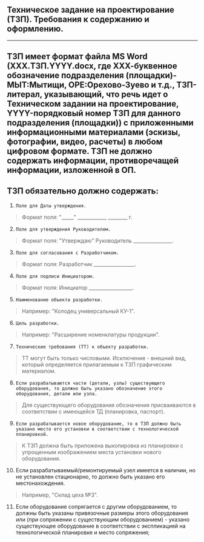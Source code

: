 ## Техническое задание на проектирование (ТЗП). Требования к содержанию и оформлению.
____

## ТЗП имеет формат файла MS Word (XXX.ТЗП.YYYY.docx, где ХХХ-буквенное обозначение подразделения (площадки)-МЫТ:Мытищи, ОРЕ:Орехово-Зуево и т.д., ТЗП-литерал, указывающий, что речь идет о Техническом задании на проектирование, YYYY-порядковый номер ТЗП для данного подразделения (площадки)) с приложенными информационными материалами (эскизы, фотографии, видео, расчеты) в любом цифровом формате. ТЗП не должно содержать информации, противоречащей информации, изложенной в ОП.

## ТЗП обязательно должно содержать:

1.     Поле для Даты утверждения. 
>Формат поля: "_____" ____________ ________ г.

2.     Поле для утверждения Руководителем. 
>Формат поля: "Утверждаю" Руководитель ________________.

3.     Поле для согласования с Разработчиком. 
>Формат поля: Разработчик _________________.

4.     Поле для подписи Инициатором.
>Формат поля:  Инициатор __________________.

5.     Наименование объекта разработки.
>Например: "Колодец универсальный КУ-1".

6.     Цель разработки.
>Например: "Расширение номенклатуры продукции".

7.     Технические требования (ТТ) к объекту разработки.
>ТТ могут быть только числовыми. Исключение - внешний вид, который определяется прилагаемым к ТЗП графическим материалом.

8.     Если разрабатываются части (детали, узлы) существующего оборудования, то должно быть указано обозначение этого оборудования, детали или узла.
>Для существующего оборудования обозначения присваиваются в соответствии с имеющейся ТД (планировка, паспорт).

9.     Если разрабатывается новое оборудование, то в ТЗП должно быть указано место его установки в соответствии с технологической планировкой.
>К ТЗП должна быть приложена выкопировка из планировки с упрощенным изображением места установки нового оборудования.

10.    Если разрабатываемый/ремонтируемый узел имеется в наличии, но не установлен стационарно, то должно быть указано его местонахождения.
>Например, "Склад цеха №3".

11.    Если оборудование сопрягается с другим оборудованием, то должны быть указаны привязочные размеры этого оборудования или (при сопряжении с существующим оборудованием) - указано существующее оборудование в соответствии с экспликацией на технологической планировке и место сопряжения;


